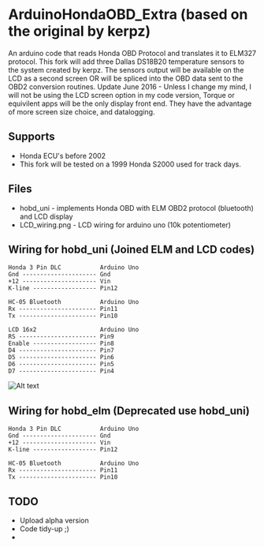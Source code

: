 ArduinoHondaOBD_Extra (based on the original by kerpz)
===========

An arduino code that reads Honda OBD Protocol and translates it to ELM327 protocol.
This fork will add three Dallas DS18B20 temperature sensors to the system created by kerpz.
The sensors output will be available on the LCD as a second screen OR will be spliced into the OBD data sent to the OBD2 conversion routines. 
Update June 2016 - Unless I change my mind, I will not be using the LCD screen option in my code version, Torque or equivilent apps will be the only display front end. They have the advantage of more screen size choice, and datalogging.

Supports
--------
* Honda ECU's before 2002
* This fork will be tested on a 1999 Honda S2000 used for track days.


Files
-----
* hobd_uni - implements Honda OBD with ELM OBD2 protocol (bluetooth) and LCD display
* LCD_wiring.png - LCD wiring for arduino uno (10k potentiometer)


Wiring for hobd_uni (Joined ELM and LCD codes)
--------------------
    Honda 3 Pin DLC           Arduino Uno
    Gnd --------------------- Gnd
    +12 --------------------- Vin
    K-line ------------------ Pin12

    HC-05 Bluetooth           Arduino Uno               
    Rx ---------------------- Pin11
    Tx ---------------------- Pin10

    LCD 16x2                  Arduino Uno               
    RS ---------------------- Pin9
    Enable ------------------ Pin8
    D4 ---------------------- Pin7
    D5 ---------------------- Pin6
    D6 ---------------------- Pin5
    D7 ---------------------- Pin4

![Alt text](https://raw.github.com/kerpz/ArduinoHondaOBD/master/images/UNI_wiring.png "UNI Wiring Image")

Wiring for hobd_elm (Deprecated use hobd_uni)
--------------------
    Honda 3 Pin DLC           Arduino Uno
    Gnd --------------------- Gnd
    +12 --------------------- Vin
    K-line ------------------ Pin12

    HC-05 Bluetooth           Arduino Uno               
    Rx ---------------------- Pin11
    Tx ---------------------- Pin10


TODO
-----
* Upload alpha version
* Code tidy-up ;)
* 
